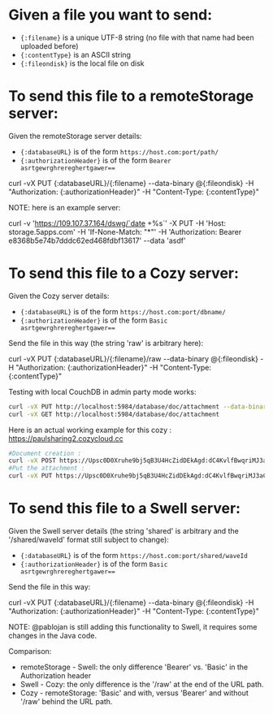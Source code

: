 # Given a file you want to send:

* `{:filename}` is a unique UTF-8 string (no file with that name had been uploaded before)
* `{:contentType}` is an ASCII string
* `{:fileondisk}` is the local file on disk

# To send this file to a remoteStorage server:

Given the remoteStorage server details:

* `{:databaseURL}` is of the form `https://host.com:port/path/`
* `{:authorizationHeader}` is of the form `Bearer asrtgewrghrereghertgawer==`

curl -vX PUT {:databaseURL}/{:filename}
    --data-binary @{:fileondisk}
    -H "Authorization: {:authorizationHeader}" -H "Content-Type: {:contentType}"

NOTE: here is an example server:

curl -v 'https://109.107.37.164/dswg/`date +%s`' -X PUT -H 'Host: storage.5apps.com'
    -H 'If-None-Match: "*"' -H 'Authorization: Bearer e8368b5e74b7dddc62ed468fdbf13617' --data 'asdf'

# To send this file to a Cozy server:

Given the Cozy server details:

* `{:databaseURL}` is of the form `https://host.com:port/dbname/`
* `{:authorizationHeader}` is of the form `Basic asrtgewrghrereghertgawer==`

Send the file in this way (the string 'raw' is arbitrary here):

curl -vX PUT {:databaseURL}/{:filename}/raw
    --data-binary @{:fileondisk}
    -H "Authorization: {:authorizationHeader}" -H "Content-Type: {:contentType}"
    
Testing with local CouchDB in admin party mode works:
````bash
curl -vX PUT http://localhost:5984/database/doc/attachment --data-binary @/usr/share/doc/nodejs/full-white-stripe.jpg -H "Content-Type: image/jpg"
curl -vX GET http://localhost:5984/database/doc/attachment
````

Here is an actual working example for this cozy : https://paulsharing2.cozycloud.cc
````bash
#Document creation : 
curl -vX POST https://Upsc0D0Xruhe9bj5qB3U4HcZidDEkAgd:dC4KvlfBwqriMJ3aCAjG6qLddPkPgr5z@paulsharing2.cozycloud.cc/cozy/ -H 'Content-Type: application/json'  -d '{"doctest": "mydoctest"}'
#Put the attachment : 
curl -vX PUT https://Upsc0D0Xruhe9bj5qB3U4HcZidDEkAgd:dC4KvlfBwqriMJ3aCAjG6qLddPkPgr5z@paulsharing2.cozycloud.cc/cozy/<doc_id>/attachment?rev=<rev> --data-binary @<image_path> -H "Content-Type: image/jpg"
````

# To send this file to a Swell server:

Given the Swell server details (the string 'shared' is arbitrary and the '/shared/waveId' format still subject to change):

* `{:databaseURL}` is of the form `https://host.com:port/shared/waveId`
* `{:authorizationHeader}` is of the form `Basic asrtgewrghrereghertgawer==`

Send the file in this way:

curl -vX PUT {:databaseURL}/{:filename}
    --data-binary @{:fileondisk}
    -H "Authorization: {:authorizationHeader}" -H "Content-Type: {:contentType}"

NOTE: @pablojan is still adding this functionality to Swell, it requires some changes in the Java code.

Comparison:
* remoteStorage - Swell: the only difference 'Bearer' vs. 'Basic' in the Authorization header
* Swell - Cozy: the only difference is the '/raw' at the end of the URL path.
* Cozy - remoteStorage: 'Basic' and with, versus 'Bearer' and without '/raw' behind the URL path.
